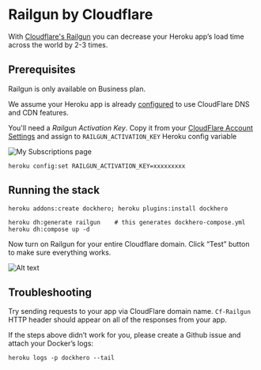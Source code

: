 Railgun by Cloudflare
======================


With [Cloudflare's Railgun](https://www.cloudflare.com/railgun/) you can decrease your Heroku app’s load time across the world by 2-3 times.

Prerequisites
-------------
Railgun is only available on Business plan.

We assume your Heroku app is already
[configured](https://support.cloudflare.com/hc/en-us/articles/205893698-Configure-CloudFlare-and-Heroku-over-HTTPS)
to use CloudFlare DNS and CDN features. 

You'll need a *Railgun Activation Key*. Copy it from your [CloudFlare Account Settings](https://www.cloudflare.com/a/account/railgun)
and assign to `RAILGUN_ACTIVATION_KEY` Heroku config variable

![My Subscriptions page](https://monosnap.com/file/MqNeUzt8g3Qj7GjrTJFbVmfOWnJ3zp.png)

```
heroku config:set RAILGUN_ACTIVATION_KEY=xxxxxxxxx
```

Running the stack
-----------------

```
heroku addons:create dockhero; heroku plugins:install dockhero

heroku dh:generate railgun    # this generates dockhero-compose.yml
heroku dh:compose up -d
```

Now turn on Railgun for your entire Cloudflare domain.
Click “Test” button to make sure everything works.

![Alt text](https://monosnap.com/file/omhbv2iSJK7D7xLmoQEOZRmicZuPDd.png)

Troubleshooting
---------------

Try sending requests to your app via CloudFlare domain name. 
`Cf-Railgun` HTTP header should appear on all of the responses from your app.

If the steps above didn’t work for you, please create a Github issue and attach your Docker’s logs:

```
heroku logs -p dockhero --tail
```

